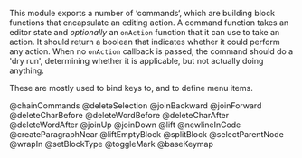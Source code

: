 This module exports a number of ‘commands‘, which are building block
functions that encapsulate an editing action. A command function takes
an editor state and _optionally_ an `onAction` function that it can
use to take an action. It should return a boolean that indicates
whether it could perform any action. When no `onAction` callback is
passed, the command should do a 'dry run', determining whether it is
applicable, but not actually doing anything.

These are mostly used to bind keys to, and to define menu items.

@chainCommands
@deleteSelection
@joinBackward
@joinForward
@deleteCharBefore
@deleteWordBefore
@deleteCharAfter
@deleteWordAfter
@joinUp
@joinDown
@lift
@newlineInCode
@createParagraphNear
@liftEmptyBlock
@splitBlock
@selectParentNode
@wrapIn
@setBlockType
@toggleMark
@baseKeymap
